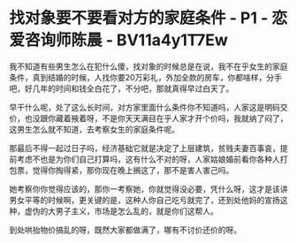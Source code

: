# 找对象要不要看对方的家庭条件 - P1 - 恋爱咨询师陈晨 - BV11a4y1T7Ew

我不知道有些男生怎么在犯什么傻，找对象的时候总是在说，我不在乎女生的家庭条件，真到结婚的时候，人找你要20万彩礼，外加全款的房车，你都啥样，分手吧，好几年的时间和钱全白花了，不分吧，那就真得早过白天了。

早干什么呢，处了这么长时间，对方家里面什么条件你不知道吗，人家这是明码交价，也没跟你藏着掖着呀，不是你天天满目在乎人家才开个价吗，我就纳了闷了，这男生怎么就不知道，去考察女生的家庭条件呢。

那最后不得一起过日子吗，经济基础它就是决定了上层建筑，贫贱夫妻百事哀，提前考虑不也是为你们自己打算吗，这有什么不对的呀，人家姑娘婚前看你各种人打包票，觉得你掏得紧，那你现在晚上搁这了，那不是害人害己吗。

她考察你你觉得应该的，那你一考察她，你就觉得没必要，凭什么呀，这才是该讲男女平等的时候啊，更关键的是，这种人你自己吃亏就完了，还到处他妈的宣扬这种，虚伪的大男子主义，市场是怎么乱的，就是你们这帮人。

到处哄抬物价搞乱的呀，既然大家都做满了，哪有不讨价还价的呀。